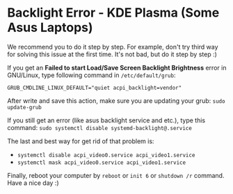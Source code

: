 # Backlight Error - KDE Plasma (Some Asus Laptops)

We recommend you to do it step by step. For example, don't try third way for solving this issue at the first time. It's not bad, but do it step by step :)

If you get an **Failed to start Load/Save Screen Backlight Brightness** error in GNU/Linux, type following command in `/etc/default/grub`:

<!-- Failed to start Load/Save Screen Backlight Brightness -- comment for you guys and girls -->
`GRUB_CMDLINE_LINUX_DEFAULT="quiet acpi_backlight=vendor"`

After write and save this action, make sure you are updating your grub: `sudo update-grub`

If you still get an error (like asus backlight service and etc.), type this command: `sudo systemctl disable systemd-backlight@.service`

The last and best way for get rid of that problem is:

- `systemctl disable acpi_video0.service acpi_video1.service`
- `systemctl mask acpi_video0.service acpi_video1.service`

Finally, reboot your computer by `reboot` or `init 6` or `shutdown /r` command. Have a nice day :)
